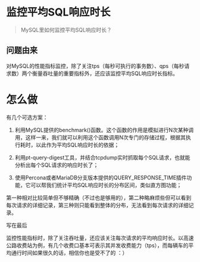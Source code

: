 # 监控平均SQL响应时长

> MySQL里如何监控平均SQL响应时长？

## 问题由来
对MySQL的性能指标监控，除了关注tps（每秒可执行的事务数）、qps（每秒请求数）两个衡量吞吐量的重要指标外，还应该监控平均SQL响应时长指标。

# 怎么做
有几个可选方案：

1. 利用MySQL提供的benchmark()函数。这个函数的作用是模拟进行N次某种调用，这样一来，我们就可以利用这个函数调用N次专门的存储过程，根据其执行耗时，以此作为平均SQL响应时长的依据；

2. 利用pt-query-digest工具，并结合tcpdump实时抓取每个SQL请求，也就能分析出每个SQL请求的响应时长了；

3. 使用Percona或者MariaDB分支版本提供的QUERY_RESPONSE_TIME插件功能，它可以帮我们统计平均SQL响应时长的分布区间，类似直方图功能；

第一种相对比较简单但不够精确（不过也是够用的），第二种略麻烦些但可以看到每次请求的详细记录，第三种则只能看到整体的分布，无法看到每次请求的详细记录。

写在最后

监控性能指标时，除了关注吞吐量，还应该关注每次请求的平均响应时长。以高速公路收费站为例，有几个收费口基本可表示其并发收费能力（tps），而每辆车的平均通行时间如果很久的话，相信你也是受不了的 ：）